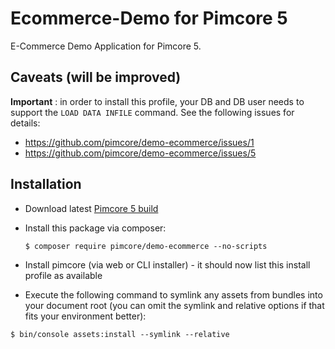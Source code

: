 # Ecommerce-Demo for Pimcore 5

E-Commerce Demo Application for Pimcore 5.

## Caveats (will be improved)

**Important** : in order to install this profile, your DB and DB user needs to support the `LOAD DATA INFILE` command. See
the following issues for details:

* https://github.com/pimcore/demo-ecommerce/issues/1 
* https://github.com/pimcore/demo-ecommerce/issues/5

## Installation

* Download latest [Pimcore 5 build](https://www.pimcore.org/download-5/pimcore-unstable.zip)
* Install this package via composer:

  ```
  $ composer require pimcore/demo-ecommerce --no-scripts
  ```

* Install pimcore (via web or CLI installer) - it should now list this install profile as available
* Execute the following command to symlink any assets from bundles into your document root (you can omit the symlink and relative options if that fits your environment better):

```
$ bin/console assets:install --symlink --relative
```
